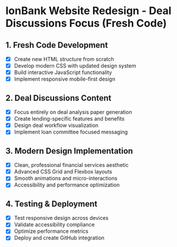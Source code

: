 # IonBank Website Redesign - Deal Discussions Focus (Fresh Code)

## 1. Fresh Code Development
- [x] Create new HTML structure from scratch
- [x] Develop modern CSS with updated design system
- [x] Build interactive JavaScript functionality
- [x] Implement responsive mobile-first design

## 2. Deal Discussions Content
- [x] Focus entirely on deal analysis paper generation
- [x] Create lending-specific features and benefits
- [x] Design deal workflow visualization
- [x] Implement loan committee focused messaging

## 3. Modern Design Implementation
- [x] Clean, professional financial services aesthetic
- [x] Advanced CSS Grid and Flexbox layouts
- [x] Smooth animations and micro-interactions
- [x] Accessibility and performance optimization

## 4. Testing & Deployment
- [x] Test responsive design across devices
- [x] Validate accessibility compliance
- [x] Optimize performance metrics
- [x] Deploy and create GitHub integration